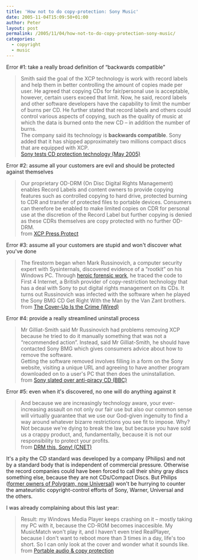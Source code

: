 ```yaml
---
title: 'How not to do copy-protection: Sony Music'
date: 2005-11-04T15:09:50+01:00
author: Peter
layout: post
permalink: /2005/11/04/how-not-to-do-copy-protection-sony-music/
categories:
  - copyright
  - music
---
```

Error #1: take a really broad definition of &#8220;backwards compatible&#8221;

> Smith said the goal of the XCP technology is work with record labels and help them in better controlling the amount of copies made per user. He agreed that copying CDs for fair/personal use is acceptable, however, certain users exceed that limit. Now, he said, record labels and other software developers have the capability to limit the number of burns per CD. He further stated that record labels and others could control various aspects of copying, such as the quality of music at which the data is burned onto the new CD – in addition the number of burns.  
> The company said its technology is **backwards compatible**. Sony added that it has shipped approximately two millions compact discs that are equipped with XCP.  
> [Sony tests CD protection technology (May 2005)](http://www.cooltechzone.com/index.php?option=content&task=view&id=1354)

Error #2: assume all your customers are evil and should be protected against themselves

> Our proprietary OD-DRM (On Disc Digital Rights Management) enables Record Labels and content owners to provide copying features such as controlled copying to hard drive, protected burning to CDR and transfer of protected files to portable devices. Consumers can therefore be enabled to make limited copies on CDR for personal use at the discretion of the Record Label but further copying is denied as these CDRs themselves are copy protected with no further OD-DRM.  
> from [XCP Press Protect](http://www.xcp-aurora.com/xcp2.aspx)

Error #3: assume all your customers are stupid and won't discover what you've done

> The firestorm began when Mark Russinovich, a computer security expert with Sysinternals, discovered evidence of a &#8220;rootkit&#8221; on his Windows PC. Through [heroic forensic work](http://www.sysinternals.com/blog/2005/10/sony-rootkits-and-digital-rights.html), he traced the code to First 4 Internet, a British provider of copy-restriction technology that has a deal with Sony to put digital rights management on its CDs. It turns out Russinovich was infected with the software when he played the Sony BMG CD Get Right With the Man by the Van Zant brothers.  
> from [The Cover-Up Is the Crime (Wired)](http://www.wired.com/news/rants/0,2350,69467,00.html?tw=wn_tophead_5)

Error #4: provide a really streamlined uninstall process

> Mr Gilliat-Smith said Mr Russinovich had problems removing XCP because he tried to do it manually something that was not a &#8220;recommended action&#8221;. Instead, said Mr Gilliat-Smith, he should have contacted Sony BMG which gives consumers advice about how to remove the software.  
> Getting the software removed involves filling in a form on the Sony website, visiting a unique URL and agreeing to have another program downloaded on to a user's PC that then does the uninstallation.  
> from [Sony slated over anti-piracy CD (BBC)](http://news.bbc.co.uk/2/hi/technology/4400148.stm)

Error #5: even when it's discovered, no one will do anything against it

> And because we are increasingly technology aware, your ever-increasing assault on not only our fair use but also our common sense will virtually guarantee that we use our God-given ingenuity to find a way around whatever bizarre restrictions you see fit to impose. Why? Not because we're dying to break the law, but because you have sold us a crappy product, and, fundamentally, because it is not our responsibility to protect your profits.  
> from [DRM this, Sony! (CNET)](http://www.cnet.com/4520-6033_1-6376177.html)

It's a pity the CD standard was developed by a company (Philips) and not by a standard body that is independent of commercial pressure. Otherwise the record companies could have been forced to call their shiny gray discs something else, because they are not CDs/Compact Discs. But Philips ([former owners of Polygram, now Universal](http://en.wikipedia.org/wiki/PolyGram)) won't be hurrying to counter the amateuristic copyright-control efforts of Sony, Warner, Universal and the others.

I was already complaining about this last year:

> Result: my Windows Media Player keeps crashing on it &#8211; mostly taking my PC with it, because the CD-ROM becomes inaccesible. My MusicMatch won't play it, and I haven't even tried RealPlayer, because I don't want to reboot more than 3 times in a day, life's too short. So I can only look at the cover and wonder what it sounds like.  
> from [Portable audio & copy protection](https://blog.forret.com/2004/04/28/portable-audio-copy-protection/) 

